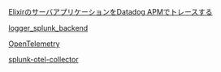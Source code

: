 [ElixirのサーバアプリケーションをDatadog APMでトレースする](https://hackerslab.aktsk.jp/2018/12/23/000000)

[logger_splunk_backend](https://github.com/mbta/logger_splunk_backend)

[OpenTelemetry](https://opentelemetry.io/docs/instrumentation/erlang/getting-started/)

[splunk-otel-collector](https://github.com/signalfx/splunk-otel-collector/tree/main/deployments/fargate)

